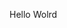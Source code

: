 Hello Wolrd




















































































































































































































































































































































































































































































































































































































































































































































































































































































































































































































































































































































































































































































































































































































































































































































































































































































































































































































































































































































































































































































































































































































































































































































































































































































































































































































































































































































































































































































































































































































































































































































































































































































































































































































































































































































































































































































































































































































































































































































































































































































































































































































































































































































































































































































































































































































































































































































































































































































































































































































































































































































































































































































































































